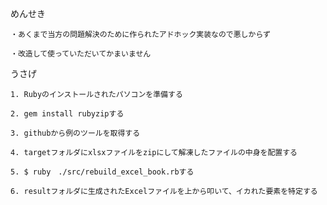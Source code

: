 めんせき

	・あくまで当方の問題解決のために作られたアドホック実装なので悪しからず
	
	・改造して使っていただいてかまいません
	
うさげ

	1. Rubyのインストールされたパソコンを準備する
	
	2. gem install rubyzipする
	
	3. githubから例のツールを取得する
	
	4. targetフォルダにxlsxファイルをzipにして解凍したファイルの中身を配置する
	
	5. $ ruby　./src/rebuild_excel_book.rbする
	
	6. resultフォルダに生成されたExcelファイルを上から叩いて、イカれた要素を特定する
	
	
